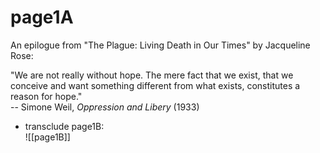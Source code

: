 # page1A

An epilogue from "The Plague: Living Death in Our Times" by Jacqueline
Rose:  

"We are not really without hope. The mere fact that we exist, that we
conceive and want something different from what exists, constitutes a
reason for hope."  
  -- Simone Weil, *Oppression and Libery* (1933)  

- transclude page1B:  
![[page1B]]  